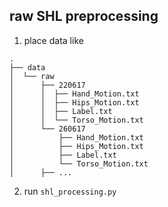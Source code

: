 ## raw SHL preprocessing

1. place data like

```
.
├── data
│  └── raw
│      ├── 220617
│      │  ├── Hand_Motion.txt
│      │  ├── Hips_Motion.txt
│      │  ├── Label.txt
│      │  └── Torso_Motion.txt
│      └── 260617
│          ├── Hand_Motion.txt
│          ├── Hips_Motion.txt
│          ├── Label.txt
│          └── Torso_Motion.txt
│      ├── ...
```

2. run ``` shl_processing.py ```